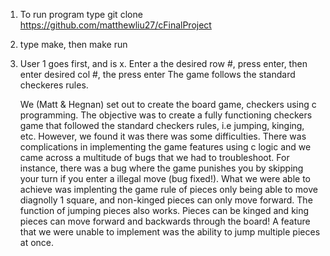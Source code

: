 1. To run program type git clone https://github.com/matthewliu27/cFinalProject
2. type make, then make run
3. User 1 goes first, and is x. Enter a the desired row #, press enter, then enter desired col #, the press enter
The game follows the standard checkeres rules.

    We (Matt & Hegnan) set out to create the board game, checkers using c programming. 
The objective was to create a fully functioning
checkers game that followed the standard checkers rules, i.e jumping, kinging, etc.
However, we found it was there was some difficulties. There was complications in implementing the game features using c logic and
we came across a multitude of bugs that we had to troubleshoot. For instance, there was a bug where the game punishes you by skipping your turn if you
enter a illegal move (bug fixed!).
What we were able to achieve was implenting the game rule of pieces only being able to move diagnolly 1 square, and non-kinged pieces can 
only move forward. The function of jumping pieces also works. Pieces can be kinged and king pieces can move forward and backwards through the board!
A feature that we were unable to implement was the ability to jump multiple pieces at once. 

